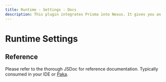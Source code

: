 ```yaml
---
title: Runtime - Settings - Docs
description: This plugin integrates Prisma into Nexus. It gives you an API you to project fields from models defined in your Prisma schema into your GraphQL API. It also gives you an API to build GraphQL root fields that allow your API clients to query and mutate data.
---
```


# Runtime Settings

## Reference

Please refer to the thorough JSDoc for reference documentation. Typically consumed in your IDE or [Paka](https://paka.dev/npm/nexus-prisma).
